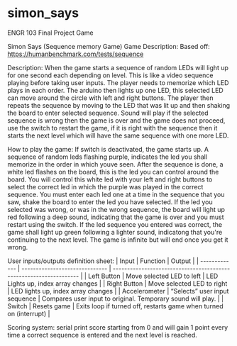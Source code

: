# simon_says
ENGR 103 Final Project Game


Simon Says (Sequence memory Game)
Game Description:
Based off: https://humanbenchmark.com/tests/sequence

Description:
When the game starts a sequence of random LEDs will light up for one second each depending on level. This is like a video sequence playing before taking user inputs. The player needs to memorize which LED plays in each order. The arduino then lights up one LED, this selected LED can move around the circle with left and right buttons. The player then repeats the sequence by moving to the LED that was lit up and then shaking the board to enter selected sequence. Sound will play if the selected sequence is wrong then the game is over and the game does not proceed, use the switch to restart the game, if it is right with the sequence then it starts the next level which will have the same sequence with one more LED.

How to play the game:
If switch is deactivated, the game starts up. A sequence of random leds flashing purple, indicates the led you shall memorize in the order in which youve seen. After the sequence is done, a white led flashes on the board, this is the led you can control around the board. You will control this white led with your left and right buttons to select the correct led in which the purple was played in the correct sequence. You must enter each led one at a time in the sequence that you saw, shake the board to enter the led you have selected. If the led you selected was wrong, or was in the wrong sequence, the board will light up red following a deep sound, indicating that the game is over and you must restart using the switch. If the led sequence you entered was correct, the game shall light up green following a lighter sound, indicatong that you're continuing to the next level. 
The game is infinite but will end once you get it wrong. 


User inputs/outputs definition sheet:
| Input                          | Function                                                           | Output |
| ------------- | ------------------------------ | ------------------------------------------------------------------ |
| Left Button                |  Move selected LED to left                                   |  LED Lights up, index array changes                                                                                                  |
| Right Button               |  Move selected LED to right                                  |  LED lights up, index array changes                                                                                                  |
| Accelerometer              |  “Selects” user input sequence                               |  Compares user input to original. Temporary sound will play. |
| Switch                     |  Resets game                                                 | Exits loop if turned off, restarts game when turned on (interrupt)                                                                   |

Scoring system: serial print score starting from 0 and will gain 1 point every time a correct sequence is entered and the next level is reached. 

